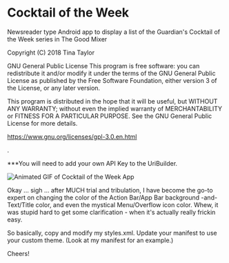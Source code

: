 # Cocktail of the Week
Newsreader type Android app to display a list of the Guardian's Cocktail of the Week series in The Good Mixer

Copyright (C) 2018  Tina Taylor

GNU General Public License
This program is free software: you can redistribute it and/or modify
it under the terms of the GNU General Public License as published by
the Free Software Foundation, either version 3 of the License, or
any later version.

This program is distributed in the hope that it will be useful,
but WITHOUT ANY WARRANTY; without even the implied warranty of
MERCHANTABILITY or FITNESS FOR A PARTICULAR PURPOSE.  See the
GNU General Public License for more details.

https://www.gnu.org/licenses/gpl-3.0.en.html

.


***You will need to add your own API Key to the UriBuilder.


![Animated GIF of Cocktail of the Week App](https://user-images.githubusercontent.com/35104977/42865499-d470b3a6-8a37-11e8-8f83-57e672eda7cb.gif "Animated GIF of Cocktail of the Week App")


Okay ... sigh ... after MUCH trial and tribulation, I have become the go-to expert on changing the color of the Action Bar/App Bar background -and- Text/Title color, and even the mystical Menu/Overflow icon color. Whew, it was stupid hard to get some clarification - when it's actually really frickin easy.

So basically, copy and modify my styles.xml. Update your manifest to use your custom theme. (Look at my manifest for an example.)

Cheers!
